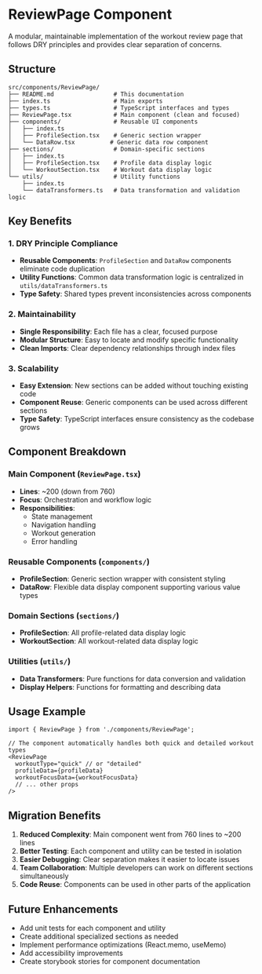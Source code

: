 # ReviewPage Component

A modular, maintainable implementation of the workout review page that follows DRY principles and provides clear separation of concerns.

## Structure

```
src/components/ReviewPage/
├── README.md                 # This documentation
├── index.ts                  # Main exports
├── types.ts                  # TypeScript interfaces and types
├── ReviewPage.tsx            # Main component (clean and focused)
├── components/               # Reusable UI components
│   ├── index.ts
│   ├── ProfileSection.tsx    # Generic section wrapper
│   └── DataRow.tsx          # Generic data row component
├── sections/                 # Domain-specific sections
│   ├── index.ts
│   ├── ProfileSection.tsx    # Profile data display logic
│   └── WorkoutSection.tsx    # Workout data display logic
└── utils/                    # Utility functions
    ├── index.ts
    └── dataTransformers.ts   # Data transformation and validation logic
```

## Key Benefits

### 1. **DRY Principle Compliance**
- **Reusable Components**: `ProfileSection` and `DataRow` components eliminate code duplication
- **Utility Functions**: Common data transformation logic is centralized in `utils/dataTransformers.ts`
- **Type Safety**: Shared types prevent inconsistencies across components

### 2. **Maintainability**
- **Single Responsibility**: Each file has a clear, focused purpose
- **Modular Structure**: Easy to locate and modify specific functionality
- **Clean Imports**: Clear dependency relationships through index files

### 3. **Scalability**
- **Easy Extension**: New sections can be added without touching existing code
- **Component Reuse**: Generic components can be used across different sections
- **Type Safety**: TypeScript interfaces ensure consistency as the codebase grows

## Component Breakdown

### Main Component (`ReviewPage.tsx`)
- **Lines**: ~200 (down from 760)
- **Focus**: Orchestration and workflow logic
- **Responsibilities**: 
  - State management
  - Navigation handling
  - Workout generation
  - Error handling

### Reusable Components (`components/`)
- **ProfileSection**: Generic section wrapper with consistent styling
- **DataRow**: Flexible data display component supporting various value types

### Domain Sections (`sections/`)
- **ProfileSection**: All profile-related data display logic
- **WorkoutSection**: All workout-related data display logic

### Utilities (`utils/`)
- **Data Transformers**: Pure functions for data conversion and validation
- **Display Helpers**: Functions for formatting and describing data

## Usage Example

```tsx
import { ReviewPage } from './components/ReviewPage';

// The component automatically handles both quick and detailed workout types
<ReviewPage
  workoutType="quick" // or "detailed"
  profileData={profileData}
  workoutFocusData={workoutFocusData}
  // ... other props
/>
```

## Migration Benefits

1. **Reduced Complexity**: Main component went from 760 lines to ~200 lines
2. **Better Testing**: Each component and utility can be tested in isolation
3. **Easier Debugging**: Clear separation makes it easier to locate issues
4. **Team Collaboration**: Multiple developers can work on different sections simultaneously
5. **Code Reuse**: Components can be used in other parts of the application

## Future Enhancements

- Add unit tests for each component and utility
- Create additional specialized sections as needed
- Implement performance optimizations (React.memo, useMemo)
- Add accessibility improvements
- Create storybook stories for component documentation 